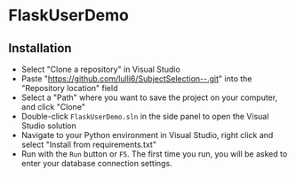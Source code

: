 # FlaskUserDemo

## Installation

- Select "Clone a repository" in Visual Studio
- Paste "https://github.com/lulli6/SubjectSelection--.git" into the "Repository location" field
- Select a "Path" where you want to save the project on your computer, and click "Clone"
- Double-click `FlaskUserDemo.sln` in the side panel to open the Visual Studio solution
- Navigate to your Python environment in Visual Studio, right click and select "Install from requirements.txt"
- Run with the `Run` button or `F5`. The first time you run, you will be asked to enter your database connection settings.
